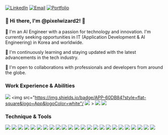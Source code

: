 <!-- Your badges here -->
[![LinkedIn](https://img.shields.io/badge/LinkedIn-0077B5?style=flat-square&logo=linkedin&logoColor=white)](https://www.linkedin.com/in/pixelwizard2)
  [![Email](https://img.shields.io/badge/-Email-FF4500?style=flat-square&logo=Gmail&logoColor=white)](mailto:pixelwizard@naver.com)  [![Portfolio](https://img.shields.io/badge/Portfolio-03C75A?style=flat-square&logo=Naver&logoColor=white)](https://blog.naver.com/pixelwizard)



### 👋 Hi there, I'm @pixelwizard2! 👋

👀 I'm an AI Engineer with a passion for technology and innovation. I'm currently seeking opportunities in IT (Application Development & AI Engineering) in Korea and worldwide.

🌱 I'm continuously learning and staying updated with the latest advancements in the tech industry.

💞️ I'm open to collaborations with professionals and developers from around the globe.



### Work Experience & Abilities

<img src="https://img.shields.io/badge/Intel-0071C5?style=flat-square&logo=intel&logoColor=white"/>  <img src="https://img.shields.io/badge/APP-60DB84?style=flat-square&logo=App&logoColor=white"/  <img src="https://img.shields.io/badge/AI-FF6F61?style=flat-square&logo=ai&logoColor=white"/>  >  <img src="https://img.shields.io/badge/DBA-013243?style=flat-square&logo=dba&logoColor=white"/>  <img src="https://img.shields.io/badge/WEB-013243?style=flat-square&logo=Web&logoColor=white"/>



### Technique & Tools


<img src="https://img.shields.io/badge/Keras-D00000?style=flat-square&logo=keras&logoColor=white"/>  <img src="https://img.shields.io/badge/RESTful_API-FF1709?style=flat-square&logo=restful&logoColor=white"/>  <img src="https://img.shields.io/badge/PyTorch-EE4C2C?style=flat-square&logo=PyTorch&logoColor=white"/>  <img src="https://img.shields.io/badge/TensorFlow-FF6F00?style=flat-square&logo=TensorFlow&logoColor=white"/>    <img src="https://img.shields.io/badge/Scikit_Learn-F7931E?style=flat-square&logo=scikit-learn&logoColor=white"/>  <img src="https://img.shields.io/badge/CNN-FF9A00?style=flat-square&logo=cnn&logoColor=white"/>  <img src="https://img.shields.io/badge/GAN-FF9A00?style=flat-square&logo=gan&logoColor=white"/>  <img src="https://img.shields.io/badge/AWS-FF9900?style=flat-square&logo=amazon-aws&logoColor=white"/>  <img src="https://img.shields.io/badge/Firebase-FFCA28?style=flat-square&logo=firebase&logoColor=white"/>  <img src="https://img.shields.io/badge/JavaScript-F7DF1E?style=flat-square&logo=javascript&logoColor=black"/>  <img src="https://img.shields.io/badge/Android-3DDC84?style=flat-square&logo=Android&logoColor=white"/>  <img src="https://img.shields.io/badge/Java-007396?style=flat-square&logo=java&logoColor=white"/>  <img src="https://img.shields.io/badge/VS_Code-007ACC?style=flat-square&logo=visual-studio-code&logoColor=white"/>  <img src="https://img.shields.io/badge/Jupyter-3766AB?style=flat-square&logo=Jupyter&logoColor=white"/>  <img src="https://img.shields.io/badge/Python-3776AB?style=flat-square&logo=Python&logoColor=white"/>  <img src="https://img.shields.io/badge/MySQL-4479A1?style=flat-square&logo=mysql&logoColor=white"/>  <img src="https://img.shields.io/badge/Kotlin-3399FF?style=flat-square&logo=Kotlin&logoColor=white"/>  <img src="https://img.shields.io/badge/Docker-2496ED?style=flat-square&logo=docker&logoColor=white"/>  <img src="https://img.shields.io/badge/OpenCV-5C3EE8?style=flat-square&logo=opencv&logoColor=white"/>  <img src="https://img.shields.io/badge/librosa-000000?style=flat-square&logo=librosa&logoColor=white"/>
<img src="https://img.shields.io/badge/Flask-000000?style=flat-square&logo=flask&logoColor=white"/>  <img src="https://img.shields.io/badge/GitHub-181717?style=flat-square&logo=github&logoColor=white"/>  <img src="https://img.shields.io/badge/Pandas-150458?style=flat-square&logo=pandas&logoColor=white"/>  <img src="https://img.shields.io/badge/Numpy-013243?style=flat-square&logo=numpy&logoColor=white"/>








 







